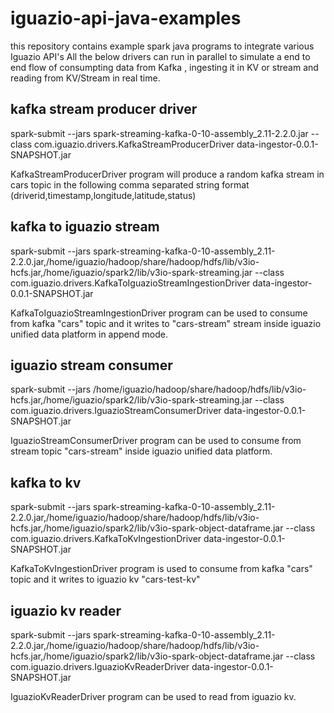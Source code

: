 # iguazio-api-java-examples
this repository contains example spark java programs to integrate various Iguazio API's
All the below drivers can run in parallel to simulate a end to end flow of consumpting data from Kafka , ingesting it in KV or stream and reading from KV/Stream in real time.

kafka stream producer driver
--------------------------------
spark-submit --jars spark-streaming-kafka-0-10-assembly_2.11-2.2.0.jar --class com.iguazio.drivers.KafkaStreamProducerDriver data-ingestor-0.0.1-SNAPSHOT.jar


KafkaStreamProducerDriver program will produce a random kafka stream in cars topic in the following comma separated string format
(driverid,timestamp,longitude,latitude,status)

kafka to iguazio stream
--------------------------------
spark-submit --jars spark-streaming-kafka-0-10-assembly_2.11-2.2.0.jar,/home/iguazio/hadoop/share/hadoop/hdfs/lib/v3io-hcfs.jar,/home/iguazio/spark2/lib/v3io-spark-streaming.jar  --class com.iguazio.drivers.KafkaToIguazioStreamIngestionDriver data-ingestor-0.0.1-SNAPSHOT.jar

KafkaToIguazioStreamIngestionDriver program can be used to consume from kafka "cars" topic and it writes to "cars-stream" stream inside iguazio unified data platform in append mode.


iguazio stream consumer
--------------------------------
spark-submit --jars /home/iguazio/hadoop/share/hadoop/hdfs/lib/v3io-hcfs.jar,/home/iguazio/spark2/lib/v3io-spark-streaming.jar  --class com.iguazio.drivers.IguazioStreamConsumerDriver data-ingestor-0.0.1-SNAPSHOT.jar

IguazioStreamConsumerDriver program can be used to consume from  stream topic "cars-stream" inside iguazio unified data platform.

kafka to kv
--------------------------------
spark-submit --jars spark-streaming-kafka-0-10-assembly_2.11-2.2.0.jar,/home/iguazio/hadoop/share/hadoop/hdfs/lib/v3io-hcfs.jar,/home/iguazio/spark2/lib/v3io-spark-object-dataframe.jar   --class com.iguazio.drivers.KafkaToKvIngestionDriver data-ingestor-0.0.1-SNAPSHOT.jar

KafkaToKvIngestionDriver program is used to consume from kafka "cars" topic and it writes to iguazio kv "cars-test-kv"


iguazio kv reader
-----------------------
spark-submit --jars spark-streaming-kafka-0-10-assembly_2.11-2.2.0.jar,/home/iguazio/hadoop/share/hadoop/hdfs/lib/v3io-hcfs.jar,/home/iguazio/spark2/lib/v3io-spark-object-dataframe.jar   --class com.iguazio.drivers.IguazioKvReaderDriver data-ingestor-0.0.1-SNAPSHOT.jar

IguazioKvReaderDriver program can be used to read from iguazio kv.

